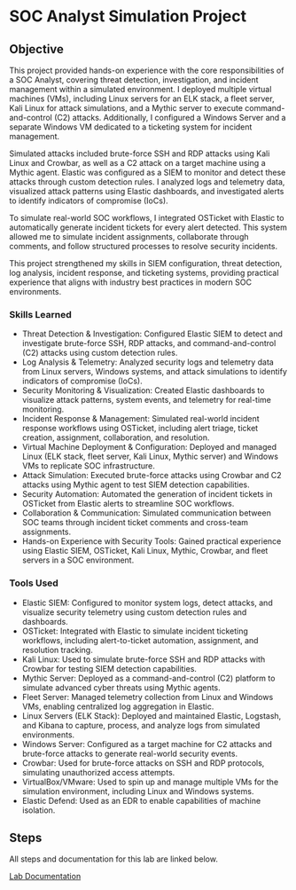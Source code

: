 # SOC Analyst Simulation Project

## Objective

This project provided hands-on experience with the core responsibilities of a SOC Analyst, covering threat detection, investigation, and incident management within a simulated environment. I deployed multiple virtual machines (VMs), including Linux servers for an ELK stack, a fleet server, Kali Linux for attack simulations, and a Mythic server to execute command-and-control (C2) attacks. Additionally, I configured a Windows Server and a separate Windows VM dedicated to a ticketing system for incident management.

Simulated attacks included brute-force SSH and RDP attacks using Kali Linux and Crowbar, as well as a C2 attack on a target machine using a Mythic agent. Elastic was configured as a SIEM to monitor and detect these attacks through custom detection rules. I analyzed logs and telemetry data, visualized attack patterns using Elastic dashboards, and investigated alerts to identify indicators of compromise (IoCs).

To simulate real-world SOC workflows, I integrated OSTicket with Elastic to automatically generate incident tickets for every alert detected. This system allowed me to simulate incident assignments, collaborate through comments, and follow structured processes to resolve security incidents.

This project strengthened my skills in SIEM configuration, threat detection, log analysis, incident response, and ticketing systems, providing practical experience that aligns with industry best practices in modern SOC environments.

### Skills Learned

- Threat Detection & Investigation: Configured Elastic SIEM to detect and investigate brute-force SSH, RDP attacks, and command-and-control (C2) attacks using custom detection rules.
- Log Analysis & Telemetry: Analyzed security logs and telemetry data from Linux servers, Windows systems, and attack simulations to identify indicators of compromise (IoCs).
- Security Monitoring & Visualization: Created Elastic dashboards to visualize attack patterns, system events, and telemetry for real-time monitoring.
- Incident Response & Management: Simulated real-world incident response workflows using OSTicket, including alert triage, ticket creation, assignment, collaboration, and resolution.
- Virtual Machine Deployment & Configuration: Deployed and managed Linux (ELK stack, fleet server, Kali Linux, Mythic server) and Windows VMs to replicate SOC infrastructure.
- Attack Simulation: Executed brute-force attacks using Crowbar and C2 attacks using Mythic agent to test SIEM detection capabilities.
- Security Automation: Automated the generation of incident tickets in OSTicket from Elastic alerts to streamline SOC workflows.
- Collaboration & Communication: Simulated communication between SOC teams through incident ticket comments and cross-team assignments.
- Hands-on Experience with Security Tools: Gained practical experience using Elastic SIEM, OSTicket, Kali Linux, Mythic, Crowbar, and fleet servers in a SOC environment.


### Tools Used

- Elastic SIEM: Configured to monitor system logs, detect attacks, and visualize security telemetry using custom detection rules and dashboards.
- OSTicket: Integrated with Elastic to simulate incident ticketing workflows, including alert-to-ticket automation, assignment, and resolution tracking.
- Kali Linux: Used to simulate brute-force SSH and RDP attacks with Crowbar for testing SIEM detection capabilities.
- Mythic Server: Deployed as a command-and-control (C2) platform to simulate advanced cyber threats using Mythic agents.
- Fleet Server: Managed telemetry collection from Linux and Windows VMs, enabling centralized log aggregation in Elastic.
- Linux Servers (ELK Stack): Deployed and maintained Elastic, Logstash, and Kibana to capture, process, and analyze logs from simulated environments.
- Windows Server: Configured as a target machine for C2 attacks and brute-force attacks to generate real-world security events.
- Crowbar: Used for brute-force attacks on SSH and RDP protocols, simulating unauthorized access attempts.
- VirtualBox/VMware: Used to spin up and manage multiple VMs for the simulation environment, including Linux and Windows systems.
- Elastic Defend: Used as an EDR to enable capabilities of machine isolation.

## Steps

All steps and documentation for this lab are linked below.

<a href="https://github.com/hameetbenipal/SOAR-EDR-Project/blob/main/SOAR%20Project%20Documentation.pdf">Lab Documentation</a>
